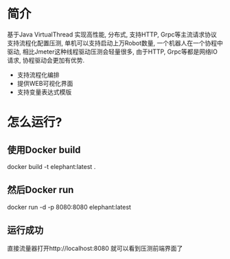 # 简介

基于Java VirtualThread 实现高性能, 分布式, 支持HTTP, Grpc等主流请求协议 支持流程化配置压测, 单机可以支持启动上万Robot数量, 一个机器人在一个协程中驱动,
相比Jmeter这种线程驱动压测会轻量很多, 由于HTTP, Grpc等都是网络IO请求, 协程驱动会更加有优势.

- 支持流程化编排
- 提供WEB可视化界面
- 支持变量表达式模版

# 怎么运行?

## 使用Docker build

docker build -t elephant:latest .

## 然后Docker run

docker run -d  -p 8080:8080 elephant:latest

## 运行成功

直接流量器打开http://localhost:8080 就可以看到压测前端界面了